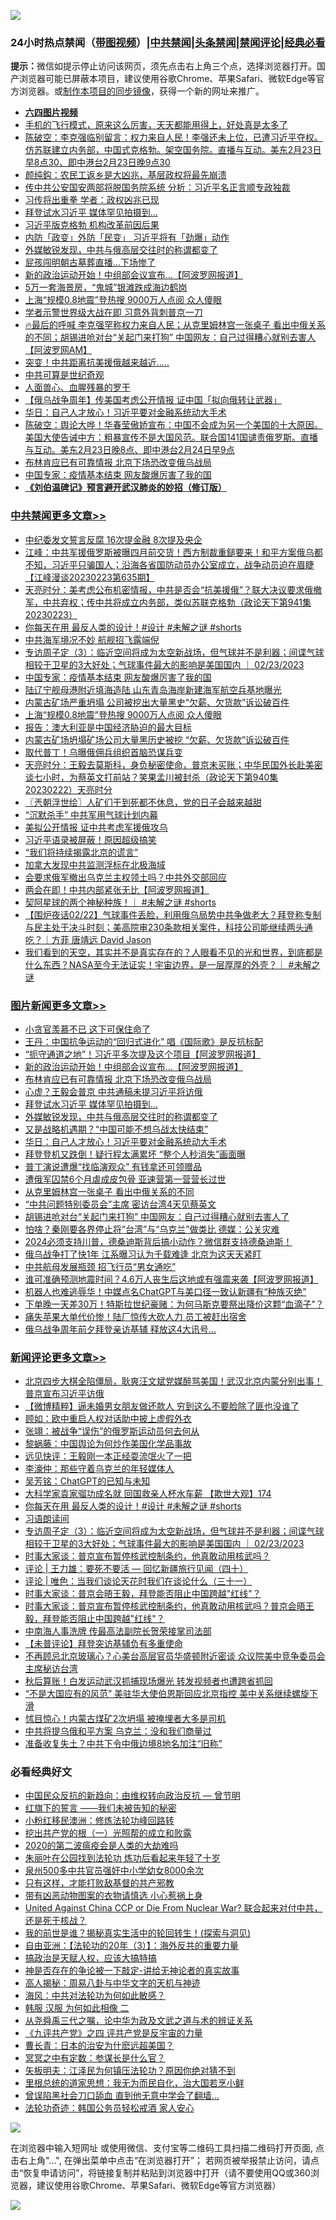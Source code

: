 ![](https://raw.githubusercontent.com/jsvpn/jsproxy/dev/64photo/fqnews-qr.jpg)

<div id="tt">
<h3>24小时热点禁闻（<a href="https://aaa.v2dns.tk/?QAjUl=BgRp5UNKRn&T5Vk=fPVH&Q59Ab=WxGE" target="_blank">带图视频</a>）|<a href="#%E4%B8%AD%E5%85%B1%E7%A6%81%E9%97%BB%E6%9B%B4%E5%A4%9A%E6%96%87%E7%AB%A0">中共禁闻</a>|<a href="#%E5%9B%BE%E7%89%87%E6%96%B0%E9%97%BB%E6%9B%B4%E5%A4%9A%E6%96%87%E7%AB%A0">头条禁闻</a>|<a href="#%E6%96%B0%E9%97%BB%E8%AF%84%E8%AE%BA%E6%9B%B4%E5%A4%9A%E6%96%87%E7%AB%A0">禁闻评论|<a href="#%E5%BF%85%E7%9C%8B%E7%BB%8F%E5%85%B8%E5%A5%BD%E6%96%87">经典必看</a></h3>
<div><b>提示：</b>微信如提示停止访问该网页，须先点击右上角三个点，选择浏览器打开。国产浏览器可能已屏蔽本项目，建议使用谷歌Chrome、苹果Safari、微软Edge等官方浏览器。或<a href="%E5%88%B6%E4%BD%9Cgit%E7%A6%81%E9%97%BB%E9%95%9C%E5%83%8F.md">制作本项目的同步镜像</a>，获得一个新的网址来推广。</div>
<ul>
<li><b><a href="http://d2.v2rss.gq/64.mp4" target="_blank">六四图片视频</a></b></li>
<li><a href="/lifebaike/20230223/1852419.md">手机的飞行模式，原来这么厉害，天天都能用得上，好处真是太多了</a></li>
<li><a href="/sohnews/20230223/1852474.md">陈破空：李克强临别留言：权力来自人民！李强还未上位，已遭习近平夺权。仿苏联建立内务部，中国式克格勃。架空国务院。直播与互动。美东2月23日早8点30、即中港台2月23日晚9点30</a></li>
<li><a href="/baitai/20230223/1852425.md">颜纯鈎：农民工返乡是大凶兆，基层政权将最先崩溃</a></li>
<li><a href="/headline/20230223/1852545.md">传中共公安国安两部将脱国务院系统 分析：习近平名正言顺专政独裁</a></li>
<li><a href="/baitai/20230224/1852654.md">习传将出重拳 学者：政权凶兆已现</a></li>
<li><a href="/topimagenews/20230224/1852640.md">拜登试水习近平 媒体罕见拍摄到…</a></li>
<li><a href="/ssgc/20230223/1852495.md">习近平版克格勃 机构改革前因后果</a></li>
<li><a href="/baitai/20230224/1852636.md">内防「政变」外防「民变」 习近平将有「劲爆」动作</a></li>
<li><a href="/topimagenews/20230224/1852639.md">外媒敏锐发现，中共与俄高层交往时的称谓都变了</a></li>
<li><a href="/cnnews/20230223/1852447.md">屁孩闯明朝古墓葬直播…下场惨了</a></li>
<li><a href="/topimagenews/20230224/1852759.md">新的政治运动开始！中组部会议宣布...【阿波罗网报道】</a></li>
<li><a href="/finance/20230224/1852641.md">5万一套海景房，“鬼城”银滩跌成海边鹤岗</a></li>
<li><a href="/cbnews/20230223/1852513.md">上海“规模0.8地震”登热搜 9000万人点阅 众人傻眼</a></li>
<li><a href="/baitai/20230223/1852483.md">学者示警世界级大战在即 习意外背刺普京一刀</a></li>
<li><a href="/sohnews/20230223/1852497.md">🔥最后的呼喊 李克强罕称权力来自人民；从克里姆林宫一张桌子 看出中俄关系的不同；胡锡进呛对台“关起门来打狗” 中国网友：自己过得糟心就别去害人【阿波罗网AM】</a></li>
<li><a href="/cnnews/20230224/1852706.md">突变！中共距离抗美援俄越来越近…..</a></li>
<li><a href="/comments/20230223/1852453.md">中共可算是世纪奇观</a></li>
<li><a href="/cnnews/20230224/1852667.md">人面兽心、血腥残暴的罗干</a></li>
<li><a href="/headline/20230223/1852448.md">【俄乌战争周年】传美国考虑公开情报 证中国「拟向俄转让武器」</a></li>
<li><a href="/topimagenews/20230224/1852618.md">华日：自己人才放心！习近平要对金融系统动大手术</a></li>
<li><a href="/sohnews/20230224/1852683.md">陈破空：舆论大哗！华春莹傲娇宣布：中国不会成为另一个美国的十大原因。美国大使告诫中方：粗暴宣传不是大国风范。联合国141国谴责俄罗斯。直播与互动。美东2月23日晚8点、即中港台2月24日早9点</a></li>
<li><a href="/topimagenews/20230224/1852731.md">布林肯应已有可靠情报 北京下场恐改变俄乌战局</a></li>
<li><a href="/cbnews/20230224/1852630.md">中国专家：疫情基本结束 网友酸爆厉害了我的国</a></li>
<li><b><a href="/comments/20200207/1272816.md" target="_blank">《刘伯温碑记》预言避开武汉肺炎的妙招（修订版）</a></b></li>
</ul>
</div>

<div class="catlist">
<h3><a href="/cbnews/" target="_blank">中共禁闻</a><span><a href="/cbnews/" target="_blank" rel="nofollow">更多文章>></a></span></h3>
<ul>
<li><a href="/cbnews/20230224/1852847.md" target="_blank">中纪委发文誓言反腐 16次提金融 8次提及央企</a></li>
<li><a href="/cbnews/20230224/1852830.md" target="_blank">江峰：中共军援俄罗斯被曝四月前交货！西方制裁重鎚要来！和平方案俄乌都不知，习近平只骗国人；沿海各省国防动员办公室成立，战争动员迫在眉睫【江峰漫谈20230223第635期】</a></li>
<li><a href="/cbnews/20230224/1852758.md" target="_blank">天亮时分：美考虑公布机密情报，中共是否会“抗美援俄”？联大决议要求俄撤军，中共弃权；传中共将成立内务部，类似苏联克格勃（政论天下第941集 20230223）</a></li>
<li><a href="/comments/20230224/1852726.md" target="_blank">你每天在用 最反人类的设计！#设计 #未解之谜 #shorts</a></li>
<li><a href="/cbnews/20230224/1852714.md" target="_blank">中共海军境况不妙 航舰招飞露端倪</a></li>
<li><a href="/comments/20230224/1852675.md" target="_blank">专访周子定（3）：临近空间将成为太空新战场，但气球并不是利器；间谍气球相较于卫星的3大好处；气球事件最大的影响是美国国内 ｜ 02/23/2023</a></li>
<li><a href="/cbnews/20230224/1852630.md" target="_blank">中国专家：疫情基本结束 网友酸爆厉害了我的国</a></li>
<li><a href="/cbnews/20230223/1852525.md" target="_blank">陆辽宁舰母港附近填海造陆 山东青岛海岸新建海军航空兵基地曝光</a></li>
<li><a href="/cbnews/20230223/1852514.md" target="_blank">内蒙古矿场严重坍塌 公司被挖出大量黑史“欠薪、欠货款”诉讼破百件</a></li>
<li><a href="/cbnews/20230223/1852513.md" target="_blank">上海“规模0.8地震”登热搜 9000万人点阅 众人傻眼</a></li>
<li><a href="/cbnews/20230223/1852444.md" target="_blank">报告：澳大利亚是中国经济胁迫的最大目标</a></li>
<li><a href="/cbnews/20230223/1852401.md" target="_blank">内蒙古矿场坍塌矿场公司大量黑历史被挖 “欠薪、欠货款”诉讼破百件</a></li>
<li><a href="/cbnews/20230223/1852375.md" target="_blank">取代普丁！乌曝俄佣兵组织首脑恐谋兵变</a></li>
<li><a href="/cbnews/20230223/1852350.md" target="_blank">天亮时分：王毅去莫斯科，身负秘密使命，普京未买账；中华民国外长赴美密谈七小时，为蔡英文打前站？笑果孟川被封杀（政论天下第940集 20230222）天亮时分</a></li>
<li><a href="/cbnews/20230223/1852292.md" target="_blank">〖兲朝浮世绘〗人矿们干到死都不休息，党的日子会越来越甜</a></li>
<li><a href="/cbnews/20230223/1852082.md" target="_blank">“沉默杀手” 中共军用气球计划内幕</a></li>
<li><a href="/cbnews/20230223/1852081.md" target="_blank">美拟公开情报 证中共考虑军援俄攻乌</a></li>
<li><a href="/cbnews/20230223/1852080.md" target="_blank">习近平语录被屏蔽！原因超级搞笑</a></li>
<li><a href="/cbnews/20230223/1852079.md" target="_blank">“我们将持续揭露北京的谎言”</a></li>
<li><a href="/cbnews/20230223/1852078.md" target="_blank">加拿大发现中共监测浮标在北极海域</a></li>
<li><a href="/cbnews/20230223/1852077.md" target="_blank">会要求俄军撤出乌克兰主权领土吗？中共外交部回应</a></li>
<li><a href="/cbnews/20230223/1852076.md" target="_blank">两会在即！中共内部紧张无比【阿波罗网报道】</a></li>
<li><a href="/comments/20230223/1852053.md" target="_blank">契阿星球的两个神秘种族！｜ #未解之谜 #shorts</a></li>
<li><a href="/comments/20230223/1852009.md" target="_blank">【围炉夜话02/22】气球事件丢脸，利用俄乌局势中共争做老大？拜登称专制与民主处于决斗时刻；美高院审230条款相关案件，科技公司能继续两头通吃？｜方菲 唐靖远 David Jason</a></li>
<li><a href="/comments/20230222/1851929.md" target="_blank">我们看到的天空，其实并不是真实存在的？人眼看不见的光和世界，到底都是什么东西？NASA至今无法证实！宇宙边界，是一层厚厚的外壳？｜ #未解之谜</a></li>

</ul>
</div>
<div class="catlist">
<h3><a href="/topimagenews/" target="_blank">图片新闻</a><span><a href="/topimagenews/" target="_blank" rel="nofollow">更多文章>></a></span></h3>
<ul>
<li><a href="/topimagenews/20230224/1852813.md" target="_blank">小贪官羡慕不已 这下可保住命了</a></li>
<li><a href="/topimagenews/20230224/1852782.md" target="_blank">王丹：中国抗争运动的“回归式进化” 唱《国际歌》是反抗标配</a></li>
<li><a href="/topimagenews/20230224/1852781.md" target="_blank">“扼守通道之地”！习近平多次提及这个项目【阿波罗网报道】</a></li>
<li><a href="/topimagenews/20230224/1852759.md" target="_blank">新的政治运动开始！中组部会议宣布&#8230;【阿波罗网报道】</a></li>
<li><a href="/topimagenews/20230224/1852731.md" target="_blank">布林肯应已有可靠情报 北京下场恐改变俄乌战局</a></li>
<li><a href="/topimagenews/20230224/1852713.md" target="_blank">心虚？王毅会普京 中共通稿未提习近平将访俄</a></li>
<li><a href="/topimagenews/20230224/1852640.md" target="_blank">拜登试水习近平 媒体罕见拍摄到…</a></li>
<li><a href="/topimagenews/20230224/1852639.md" target="_blank">外媒敏锐发现，中共与俄高层交往时的称谓都变了</a></li>
<li><a href="/topimagenews/20230224/1852629.md" target="_blank">又是战略机遇期？“中国可能不想乌战太快结束”</a></li>
<li><a href="/topimagenews/20230224/1852618.md" target="_blank">华日：自己人才放心！习近平要对金融系统动大手术</a></li>
<li><a href="/topimagenews/20230223/1852524.md" target="_blank">拜登登机又跌倒！疑行程太满累坏 “整个人秒消失”画面曝</a></li>
<li><a href="/topimagenews/20230223/1852413.md" target="_blank">普丁演说遭爆“找临演观众” 有钱拿还可领赠品</a></li>
<li><a href="/topimagenews/20230223/1852412.md" target="_blank">遭俄军囚禁6个月虐成皮包骨 亚速营第一营营长过世</a></li>
<li><a href="/topimagenews/20230223/1852395.md" target="_blank">从克里姆林宫一张桌子 看出中俄关系的不同</a></li>
<li><a href="/topimagenews/20230223/1852383.md" target="_blank">“中共问题特别委员会”主席 密访台湾4天见蔡英文</a></li>
<li><a href="/topimagenews/20230223/1852374.md" target="_blank">胡锡进呛对台“关起门来打狗” 中国网友：自己过得糟心就别去害人了</a></li>
<li><a href="/topimagenews/20230223/1852373.md" target="_blank">怕啥？秦刚要各界停止将“台湾”与“乌克兰”做类比 德媒：公关灾难</a></li>
<li><a href="/comments/20230222/1851923.md" target="_blank">2024必须支持川普，德桑迪斯背后搞小动作？微信群支持德桑迪斯！</a></li>
<li><a href="/topimagenews/20230222/1851905.md" target="_blank">俄乌战争打了快1年 江系曝习认为千载难逢 北京为这天天紧盯</a></li>
<li><a href="/topimagenews/20230222/1851892.md" target="_blank">中共航母发展瓶颈 招飞行员“男女通吃”</a></li>
<li><a href="/topimagenews/20230222/1851888.md" target="_blank">谁可准确预测地震时间？4.6万人丧生后这地或有强震来袭【阿波罗网报道】</a></li>
<li><a href="/topimagenews/20230222/1851885.md" target="_blank">机器人也难逃辱华！中媒点名ChatGPT与美口径一致认新疆有“种族灭绝”</a></li>
<li><a href="/topimagenews/20230222/1851879.md" target="_blank">下单晚一天差30万！特斯拉世纪豪赌：为何马斯克要祭出降价这颗“血滴子”？</a></li>
<li><a href="/topimagenews/20230222/1851875.md" target="_blank">痛失苹果大单代价惨！陆厂惊传大砍人力 员工被赶出宿舍</a></li>
<li><a href="/topimagenews/20230222/1851866.md" target="_blank">俄乌战争周年前夕拜登亲访基辅 释放这4大讯号…</a></li>

</ul>
</div>
<div class="catlist">
<h3><a href="/comments/" target="_blank">新闻评论</a><span><a href="/comments/" target="_blank" rel="nofollow">更多文章>></a></span></h3>
<ul>
<li><a href="/comments/20230224/1852826.md" target="_blank">北京四步大棋全陷僵局，耿爽汪文斌党媒醉骂美国！武汉北京内蒙分别出事！普京宣布习近平访俄</a></li>
<li><a href="/comments/20230224/1852814.md" target="_blank">【微博精粹】逼未婚男女朋友做还款人 穷到这么不要脸除了匪也没谁了</a></li>
<li><a href="/comments/20230224/1852806.md" target="_blank">顾如：欧中重启人权对话助中披上虚假外衣</a></li>
<li><a href="/comments/20230224/1852805.md" target="_blank">张翊：被战争“误伤”的俄罗斯运动员何去何从</a></li>
<li><a href="/comments/20230224/1852804.md" target="_blank">黎蜗藤：中国舆论为何炒作美国化学品事故</a></li>
<li><a href="/comments/20230224/1852803.md" target="_blank">远见快评：王毅刚一本正经耍流氓火了一把</a></li>
<li><a href="/comments/20230224/1852785.md" target="_blank">李濠仲：那些守着乌克兰的年轻媒体人</a></li>
<li><a href="/comments/20230224/1852784.md" target="_blank">吴芳铭：ChatGPT的已知与未知</a></li>
<li><a href="/comments/20230224/1852783.md" target="_blank">大科学家袁家骝功成名就 回国救亲人杯水车薪 【欺世大观】174</a></li>
<li><a href="/comments/20230224/1852726.md" target="_blank">你每天在用 最反人类的设计！#设计 #未解之谜 #shorts</a></li>
<li><a href="/comments/20230224/1852681.md" target="_blank">习语朗读间</a></li>
<li><a href="/comments/20230224/1852675.md" target="_blank">专访周子定（3）：临近空间将成为太空新战场，但气球并不是利器；间谍气球相较于卫星的3大好处；气球事件最大的影响是美国国内 ｜ 02/23/2023</a></li>
<li><a href="/comments/20230223/1852552.md" target="_blank">时事大家谈：普京宣布暂停核武控制条约，他真敢动用核武吗？</a></li>
<li><a href="/comments/20230223/1852544.md" target="_blank">评论 | 王力雄：要死不要活 — 回忆新疆旅行见闻（四十）</a></li>
<li><a href="/comments/20230223/1852543.md" target="_blank">评论 | 唯色：当我们谈论天花时我们在谈论什么（三十一）</a></li>
<li><a href="/comments/20230223/1852534.md" target="_blank">时事大家谈：普京会晤王毅，拜登能否阻止中国跨越&quot;红线&quot;？</a></li>
<li><a href="/comments/20230223/1852518.md" target="_blank">时事大家谈：普京宣布暂停核武控制条约，他真敢动用核武吗？普京会晤王毅，拜登能否阻止中国跨越&quot;红线&quot;？</a></li>
<li><a href="/comments/20230223/1852499.md" target="_blank">中南海人事洗牌 传最高法副院长贺荣接掌司法部</a></li>
<li><a href="/comments/20230223/1852492.md" target="_blank">【未普评论】拜登突访基辅负有多重使命</a></li>
<li><a href="/comments/20230223/1852479.md" target="_blank">不再顾忌北京玻璃心？心美台高层官员华盛顿附近密谈 众议院美中竞争委员会主席秘访台湾</a></li>
<li><a href="/comments/20230223/1852478.md" target="_blank">秋后算账！白发运动武汉抓捕现场爆光 转发视频者也遭跨省抓回</a></li>
<li><a href="/comments/20230223/1852476.md" target="_blank">“不是大国应有的风范” 美驻华大使伯恩斯回应北京指控 美中关系继续螺旋下滑</a></li>
<li><a href="/comments/20230223/1852475.md" target="_blank">怵目惊心！内蒙古煤矿2次坍塌 被掩埋者大多是司机</a></li>
<li><a href="/comments/20230223/1852460.md" target="_blank">中共将提乌俄和平方案 乌克兰：没和我们商量过</a></li>
<li><a href="/comments/20230223/1852459.md" target="_blank">准备收复失土？中共下令中俄边境8地名加注“旧称”</a></li>

</ul>
</div>

<div class="catlist">
<h3>必看经典好文</h3>
<ul>
<li><a href="/comments/20220713/1757701.md" target="_blank">中国民众反抗的新趋向：由维权转向政治反抗 — 曾节明</a></li>
<li><a href="/comments/20221219/1825441.md" target="_blank">红旗下的誓言 ——我们未被告知的秘密</a></li>
<li><a href="/aomi/life/20210719/1589642.md" target="_blank">小粉红移民澳洲：修炼法轮功峰回路转</a></li>
<li><a href="/comments/20200629/1352460.md" target="_blank">挖出共产党的根（一）光照帮的成立和败露</a></li>
<li><a href="/comments/20200712/1359432.md" target="_blank">2020的第二波瘟疫会是人类的大劫难吗</a></li>
<li><a href="/comments/20210720/1488271.md" target="_blank">朱丽叶在公园找到法轮功 炼功后看起来年轻了十岁</a></li>
<li><a href="/comments/20200704/783272.md" target="_blank">泉州500多中共官员强奸中小学幼女8000余次</a></li>
<li><a href="/comments/20220127/1684835.md" target="_blank">只有这样，才能打败敌基督的共产邪教</a></li>
<li><a href="/lifebaike/20180811/984246.md" target="_blank">带有凶恶动物图案的衣物请慎选 小心惹祸上身</a></li>
<li><a href="/comments/20200820/1451960.md" target="_blank">United Against China CCP or Die From Nuclear War? 联合起来对付中共，还是死于核战？</a></li>
<li><a href="/comments/20200715/1359453.md" target="_blank">我的前世是谁？揭秘真实生活中的轮回转生！(探索与洞见)</a></li>
<li><a href="/comments/20190806/1168435.md" target="_blank">自由亚洲：【法轮功的20年（3）】：海外反共的重要力量</a></li>
<li><a href="/comments/20200814/1379994.md" target="_blank">搞政治是天赋人权，应该大搞特搞</a></li>
<li><a href="/tculture/20120629/35483.md" target="_blank">神是否存在的争论被一下敲定-讲给无神论者的真实故事</a></li>
<li><a href="/aomi/history/20170924/831575.md" target="_blank">高人揭秘：周易八卦与中华文字的天机与神迹</a></li>
<li><a href="/comments/20191218/1228234.md" target="_blank">海风：中共对法轮功为何如此敏感？</a></li>
<li><a href="/bannedvideo/20220321/1707657.md" target="_blank">韩服 汉服 为何如此相像 二</a></li>
<li><a href="/tculture/20180501/935934.md" target="_blank">从尧舜禹三代之嘱，论中华为政及文武之道与术的辨证关系</a></li>
<li><a href="/bookonline/20131116/201053.md" target="_blank">《九评共产党》之四 评共产党是反宇宙的力量</a></li>
<li><a href="/taiwannews/20221015/1797413.md" target="_blank">曹长青：日本的治安为什麽远超美国？</a></li>
<li><a href="/tculture/20200812/1378929.md" target="_blank">冥冥之中有定数：参谋长是什么官？</a></li>
<li><a href="/comments/20220531/1739728.md" target="_blank">矢板明夫：江泽民为何镇压法轮功？原因你绝对猜不到</a></li>
<li><a href="/tculture/20171201/863884.md" target="_blank">里根总统的道家思想：我无为而民自化，治大国若烹小鲜</a></li>
<li><a href="/topimagenews/20200928/1404412.md" target="_blank">曾误陷黑社会刀口舔血 直到他无意中学会了翻墙&#8230;</a></li>
<li><a href="/comments/20220710/1756469.md" target="_blank">法轮功奇迹：韩国公务员轻松戒酒 家人安心</a></li>

</ul>
</div>

![](https://raw.githubusercontent.com/jsvpn/jsproxy/dev/64photo/fqnews-qr.jpg)

在浏览器中输入短网址 或使用微信、支付宝等二维码工具扫描二维码打开页面, 点击右上角"...", 在弹出菜单中点击“在浏览器打开”； 若网页被举报禁止访问，请点击“恢复申请访问”，将链接复制并粘贴到浏览器中打开（请不要使用QQ或360浏览器，建议使用谷歌Chrome、苹果Safari、微软Edge等官方浏览器）

![](https://raw.githubusercontent.com/jsvpn/jsproxy/dev/64photo/wx.jpg)